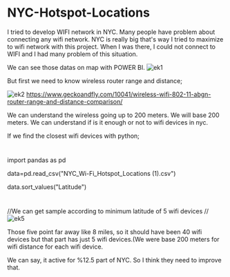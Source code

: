 # NYC-Hotspot-Locations

I tried to develop WIFI network in NYC. Many people have problem about connecting any wifi network. NYC is really big that's way I tried to maximize to wifi network with this project. When I was there, I could not connect to WIFI and I had many problem of this situation.

We can see those datas on map with POWER BI.
![ek1](https://user-images.githubusercontent.com/78299757/208173702-a9758f79-11ae-48e0-b569-70300a00d78e.png)

But first we need to know wireless router range and distance;

![ek2](https://user-images.githubusercontent.com/78299757/208182020-5daad478-e84d-4d1b-bcf5-37818d2a2c62.png)
https://www.geckoandfly.com/10041/wireless-wifi-802-11-abgn-router-range-and-distance-comparison/

We can understand the wireless going up to 200 meters. We will base 200 meters. We can understand if is it enough or not to wifi devices in nyc.

If we find the closest wifi devices with python;
#
import pandas as pd

data=pd.read_csv("NYC_Wi-Fi_Hotspot_Locations (1).csv")

data.sort_values("Latitude")
#
//We can get sample according to minimum latitude of 5 wifi devices //
![ek5](https://user-images.githubusercontent.com/78299757/208243325-25995dc8-c1d2-45c0-8b89-edbc68651050.png)

Those five point far away like 8 miles, so it should have been 40 wifi devices but that part has just 5 wifi devices.(We were base 200 meters for wifi distance for each wifi device.

We can say, it active for %12.5 part of NYC. So I think they need to improve that.


